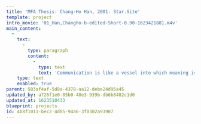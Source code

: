 ```yaml
---
title: 'MFA Thesis: Chang-Ho Han, 2001: Star.Site'
template: project
intro_movie: '01_Han,Changho-b-edited-Short-0.90-1623421881.m4v'
main_content:
  -
    text:
      -
        type: paragraph
        content:
          -
            type: text
            text: 'Communication is like a vessel into which meaning is poured and from which meaning is derived. By the choices designers make (to pour into the vessel what is needed) these become the impulses to stimulate the consumer''s imagination. My investigation is about stars as the material for consumption in this vessel of communication. The star-shape figure exists everywhere and persistently as an active visible element that is part of our global language, a form of expression used throughout social history. This thesis explores the socio-cultural implications of the star, and it use. Through the reinterpretation of its socio-cultural values, the thesis also produces new practical applications by integrating it with different socio-cultural hierarchies.'
    type: text
    enabled: true
parent: 503af4af-5d8a-4378-aa12-debe24d95a45
updated_by: a726f1e0-85b0-48e3-939b-db6b8482c1d0
updated_at: 1623510433
blueprint: projects
id: 4b8f1011-bec2-4d85-94a6-3f0302a93907
---
```

